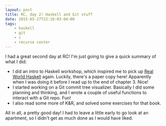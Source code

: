 ```yaml
---
layout: post
title: RC, day 2! Haskell and Git stuff
date: 2015-05-27T23:10:03-04:00
tags:
    - haskell
    - git
    - c
    - recurse center
---
```


I had a great second day at RC! I'm just going to give a quick summary of what I did:

- I did an intro to Haskell workshop, which inspired me to pick up [Real
  World Haskell](http://book.realworldhaskell.org/) again. Luckily,
  there's a paper copy here! Apparently when I was doing it before I read
  up to the end of chapter 3. Nice!
- I started working on a Git commit tree visualizer. Basically I did some
  planning and thinking, and I wrote a couple of useful functions to
  interact with a Git repo. Fun!
- I also read some more of K&R, and solved some exercises for that book.

All in all, a pretty good day! I had to leave a little early to go look at
an apartment, so I didn't get as much done as I would have liked. 
